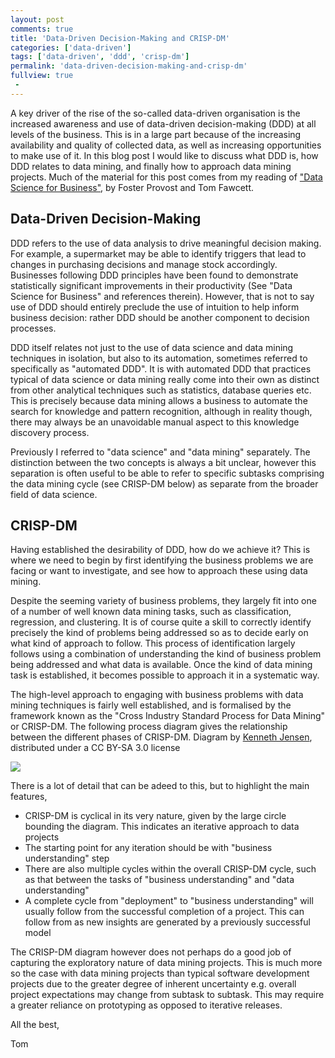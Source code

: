 ```yaml
---
layout: post
comments: true
title: 'Data-Driven Decision-Making and CRISP-DM'
categories: ['data-driven']
tags: ['data-driven', 'ddd', 'crisp-dm']
permalink: 'data-driven-decision-making-and-crisp-dm'
fullview: true
 -
---
```


A key driver of the rise of the so-called data-driven organisation is the increased awareness and use of data-driven decision-making (DDD) at all levels of the business. This is in a large part because of the increasing availability and quality of collected data, as well as increasing opportunities to make use of it. In this blog post I would like to discuss what DDD is, how DDD relates to data mining, and finally how to approach data mining projects. Much of the material for this post comes from my reading of ["Data Science for Business"](http://shop.oreilly.com/product/0636920028918.do), by Foster Provost and Tom Fawcett.

## Data-Driven Decision-Making

DDD refers to the use of data analysis to drive meaningful decision making. For example, a supermarket may be able to identify triggers that lead to changes in purchasing decisions and manage stock accordingly. Businesses following DDD principles have been found to demonstrate statistically significant improvements in their productivity (See "Data Science for Business" and references therein). However, that is not to say use of DDD should entirely preclude the use of intuition to help inform business decision: rather DDD should be another component to decision processes.

DDD itself relates not just to the use of data science and data mining techniques in isolation, but also to its automation, sometimes referred to specifically as "automated DDD". It is with automated DDD that practices typical of data science or data mining really come into their own as distinct from other analytical techniques such as statistics, database queries etc. This is precisely because data mining allows a business to automate the search for knowledge and pattern recognition, although in reality though, there may always be an unavoidable manual aspect to this knowledge discovery process.

Previously I referred to "data science" and "data mining" separately. The distinction between the  two concepts is always a bit unclear, however this separation is often useful to be able to refer to specific subtasks comprising the data mining cycle (see CRISP-DM below) as separate from the broader field of data science.

## CRISP-DM

Having established the desirability of DDD, how do we achieve it? This is where we need to begin by first identifying the business problems we are facing or want to investigate, and see how to approach these using data mining.

Despite the seeming variety of business problems, they largely fit into one of a number of well known data mining tasks, such as classification, regression, and clustering. It is of course quite a skill to correctly identify precisely the kind of problems being addressed so as to decide early on what kind of approach to follow. This process of identification largely follows using a combination of understanding the kind of business problem being addressed and what data is available. Once the kind of data mining task is established, it becomes possible to approach it in a systematic way.

The high-level approach to engaging with business problems with data mining techniques is fairly well established, and is formalised by the framework known as the "Cross Industry Standard Process for Data Mining" or CRISP-DM. The following process diagram gives the relationship between the different phases of CRISP-DM. Diagram by [Kenneth Jensen](ftp://public.dhe.ibm.com/software/analytics/spss/documentation/modeler/18.0/en/ModelerCRISPDM.pdf), distributed under a CC BY-SA 3.0 license 

<img class='center' src="https://upload.wikimedia.org/wikipedia/commons/thumb/b/b9/CRISP-DM_Process_Diagram.png/1024px-CRISP-DM_Process_Diagram.png"/>

There is a lot of detail that can be adeed to this, but to highlight the main features,

* CRISP-DM is cyclical in its very nature, given by the large circle bounding the diagram. This indicates an iterative approach to data projects
* The starting point for any iteration should be with "business understanding" step
* There are also multiple cycles within the overall CRISP-DM cycle, such as that between the tasks of "business understanding" and "data understanding"
* A complete cycle from "deployment" to "business understanding" will usually follow from the successful completion of a project. This can follow from as new insights are generated by a previously successful model

The CRISP-DM diagram however does not perhaps do a good job of capturing the exploratory nature of data mining projects. This is much more so the case with data mining projects than typical software development projects due to the greater degree of inherent uncertainty e.g. overall project expectations may change from subtask to subtask. This may require a greater reliance on prototyping as opposed to iterative releases. 

All the best,

Tom
